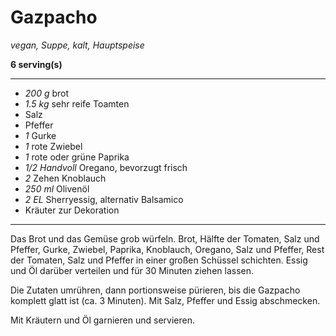 # Gazpacho

*vegan, Suppe, kalt, Hauptspeise*

**6 serving(s)**

---

- *200 g* brot
- *1.5 kg* sehr reife Toamten
- Salz
- Pfeffer
- *1* Gurke
- *1* rote Zwiebel
- *1* rote oder grüne Paprika
- *1/2 Handvoll* Oregano, bevorzugt frisch
- *2* Zehen Knoblauch
- *250 ml* Olivenöl
- *2 EL* Sherryessig, alternativ Balsamico
- Kräuter zur Dekoration

---

Das Brot und das Gemüse grob würfeln.
Brot, Hälfte der Tomaten, Salz und Pfeffer, Gurke, Zwiebel, Paprika, Knoblauch, Oregano, Salz und Pfeffer, Rest der Tomaten, Salz und Pfeffer in einer großen Schüssel schichten.
Essig und Öl darüber verteilen und für 30 Minuten ziehen lassen.

Die Zutaten umrühren, dann portionsweise pürieren, bis die Gazpacho komplett glatt ist (ca. 3 Minuten).
Mit Salz, Pfeffer und Essig abschmecken.

Mit Kräutern und Öl garnieren und servieren.

